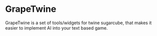 # GrapeTwine
 GrapeTwine is a set of tools/widgets for twine sugarcube, that makes it easier to implement AI into your text based game.
